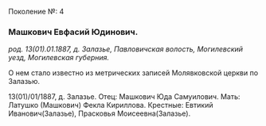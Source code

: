 Поколение №: 4

### Машкович Евфасий Юдинович.

_род. 13(01).01.1887, д. Залазье, Павловичская волость, Могилевский уезд, Могилевская губерния._



О нем стало известно из метрических записей Молявковской церкви по Залазью.

13(01)/01/1887, д. Залазье. Отец: Машкович Юда Самуилович. Мать: Латушко (Машкович) Фекла Кириллова. Крестные: Евтикий Иванович(Залазье), Прасковья Моисеевна(Залазье).
        
